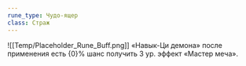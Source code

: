 ```yaml
---
rune_type: Чудо-ящер
class: Страж
---
```

![[Temp/Placeholder_Rune_Buff.png]]
«Навык-Ци демона» после применения есть {0}% шанс получить 3 ур. эффект «Мастер меча».
